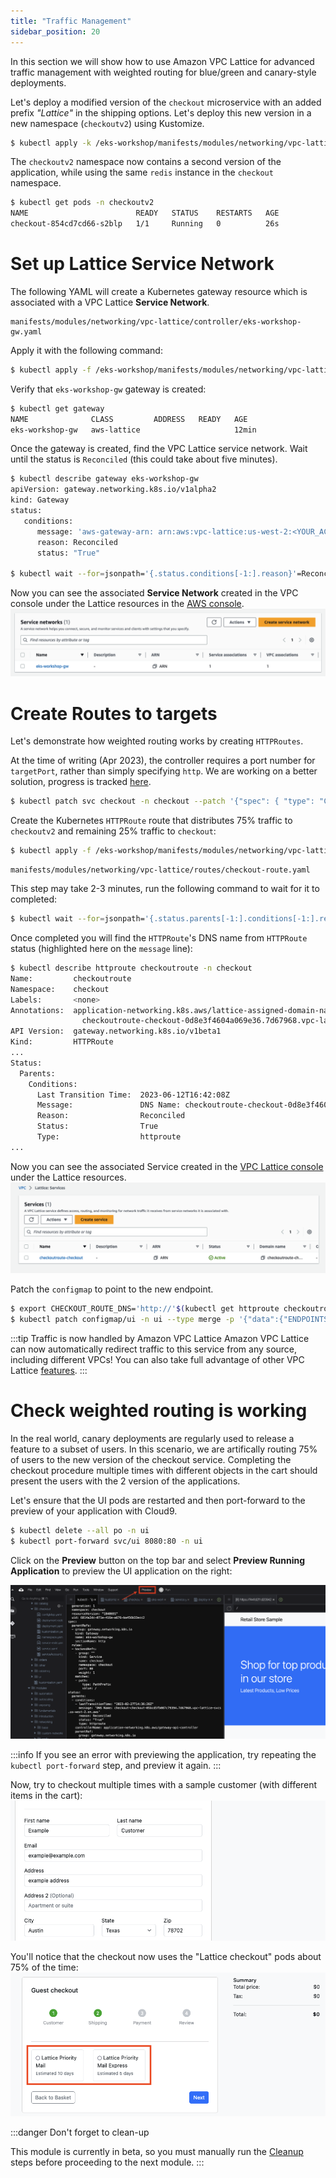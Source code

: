 ```yaml
---
title: "Traffic Management"
sidebar_position: 20
---
```


In this section we will show how to use Amazon VPC Lattice for advanced traffic management with weighted routing for blue/green and canary-style deployments.

Let's deploy a modified version of the `checkout` microservice with an added prefix *"Lattice"* in the shipping options. Let's deploy this new version in a new namespace (`checkoutv2`) using Kustomize.

```bash
$ kubectl apply -k /eks-workshop/manifests/modules/networking/vpc-lattice/abtesting/
```

The `checkoutv2` namespace now contains a second version of the application, while using the same `redis` instance in the `checkout` namespace.

```bash
$ kubectl get pods -n checkoutv2
NAME                        READY   STATUS    RESTARTS   AGE
checkout-854cd7cd66-s2blp   1/1     Running   0          26s
```

# Set up Lattice Service Network

The following YAML will create a Kubernetes gateway resource which is associated with a VPC Lattice **Service Network**.

```file
manifests/modules/networking/vpc-lattice/controller/eks-workshop-gw.yaml
```

Apply it with the following command:

```bash
$ kubectl apply -f /eks-workshop/manifests/modules/networking/vpc-lattice/controller/eks-workshop-gw.yaml
```

Verify that `eks-workshop-gw` gateway is created:

```bash
$ kubectl get gateway  
NAME              CLASS         ADDRESS   READY   AGE
eks-workshop-gw   aws-lattice                     12min
```

Once the gateway is created, find the VPC Lattice service network. Wait until the status is `Reconciled` (this could take about five minutes).

```bash
$ kubectl describe gateway eks-workshop-gw
apiVersion: gateway.networking.k8s.io/v1alpha2
kind: Gateway
status:
   conditions:
      message: 'aws-gateway-arn: arn:aws:vpc-lattice:us-west-2:<YOUR_ACCOUNT>:servicenetwork/sn-03015ffef38fdc005'
      reason: Reconciled
      status: "True"

$ kubectl wait --for=jsonpath='{.status.conditions[-1:].reason}'=Reconciled gateway/eks-workshop-gw
```

 Now you can see the associated **Service Network** created in the VPC console under the Lattice resources in the [AWS console](https://console.aws.amazon.com/vpc/home#ServiceNetworks).
![Checkout Service Network](assets/servicenetwork.png)

# Create Routes to targets
Let's demonstrate how weighted routing works by creating  `HTTPRoutes`.

At the time of writing (Apr 2023), the controller requires a port number for `targetPort`, rather than simply specifying `http`. We are working on a better solution, progress is tracked [here](https://github.com/aws/aws-application-networking-k8s/issues/86).

```bash
$ kubectl patch svc checkout -n checkout --patch '{"spec": { "type": "ClusterIP", "ports": [ { "name": "http", "port": 80, "protocol": "TCP", "targetPort": 8080 } ] } }'
```

Create the Kubernetes `HTTPRoute` route that distributes 75% traffic to `checkoutv2` and remaining 25% traffic to `checkout`:

```bash
$ kubectl apply -f /eks-workshop/manifests/modules/networking/vpc-lattice/routes/checkout-route.yaml
```

```file
manifests/modules/networking/vpc-lattice/routes/checkout-route.yaml
```

This step may take 2-3 minutes, run the following command to wait for it to completed:

```bash
$ kubectl wait --for=jsonpath='{.status.parents[-1:].conditions[-1:].reason}'=Reconciled httproute/checkoutroute -n checkout
```

Once completed you will find the `HTTPRoute`'s DNS name from `HTTPRoute` status (highlighted here on the `message` line):

```bash
$ kubectl describe httproute checkoutroute -n checkout
Name:         checkoutroute
Namespace:    checkout
Labels:       <none>
Annotations:  application-networking.k8s.aws/lattice-assigned-domain-name:
                checkoutroute-checkout-0d8e3f4604a069e36.7d67968.vpc-lattice-svcs.us-east-2.on.aws
API Version:  gateway.networking.k8s.io/v1beta1
Kind:         HTTPRoute
...
Status:
  Parents:
    Conditions:
      Last Transition Time:  2023-06-12T16:42:08Z
      Message:               DNS Name: checkoutroute-checkout-0d8e3f4604a069e36.7d67968.vpc-lattice-svcs.us-east-2.on.aws
      Reason:                Reconciled
      Status:                True
      Type:                  httproute
...
```

 Now you can see the associated Service created in the [VPC Lattice console](https://console.aws.amazon.com/vpc/home#Services) under the Lattice resources.
![CheckoutRoute Service](assets/checkoutroute.png)

Patch the `configmap` to point to the new endpoint.

```bash
$ export CHECKOUT_ROUTE_DNS='http://'$(kubectl get httproute checkoutroute -n checkout -o json | jq -r '.status.parents[0].conditions[0].message' | cut  -c 11-)
$ kubectl patch configmap/ui -n ui --type merge -p '{"data":{"ENDPOINTS_CHECKOUT": "'${CHECKOUT_ROUTE_DNS}'"}}'
```

:::tip Traffic is now handled by Amazon VPC Lattice
Amazon VPC Lattice can now automatically redirect traffic to this service from any source, including different VPCs! You can also take full advantage of other VPC Lattice [features](https://aws.amazon.com/vpc/lattice/features/).
:::

# Check weighted routing is working

In the real world, canary deployments are regularly used to release a feature to a subset of users. In this scenario, we are artifically routing 75% of users to the new version of the checkout service. Completing the checkout procedure multiple times with different objects in the cart should present the users with the 2 version of the applications. 

Let's ensure that the UI pods are restarted and then port-forward to the preview of your application with Cloud9.

```bash
$ kubectl delete --all po -n ui
$ kubectl port-forward svc/ui 8080:80 -n ui
```

Click on the **Preview** button on the top bar and select **Preview Running Application** to preview the UI application on the right:

![Preview your application](assets/preview-app.png)

:::info
If you see an error with previewing the application, try repeating the `kubectl port-forward` step, and preview it again.
:::

Now, try to checkout multiple times with a sample customer (with different items in the cart):
![Example Checkout](assets/examplecheckout.png)

You'll notice that the checkout now uses the "Lattice checkout" pods about 75% of the time:
![Lattice Checkout](assets/latticecheckout.png)

:::danger Don't forget to clean-up

This module is currently in beta, so you must manually run the [Cleanup](cleanup.md) steps before proceeding to the next module.
:::
